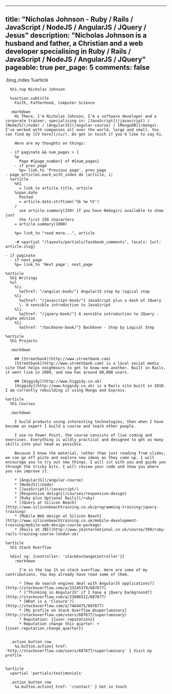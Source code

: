 ---
  title: "Nicholas Johnson - Ruby / Rails / JavaScript / NodeJS / AngularJS / JQuery / Jesus"
  description: "Nicholas Johnson is a husband and father, a Christian and a web developer specialising in Ruby / Rails / JavaScript / NodeJS / AngularJS / JQuery"
  pageable: true
  per_page: 5
  comments: false
  ---
  .blog_index
    %article
  
      %h1.top Nicholas Johnson
  
      %section.subtitle
        Faith, Fatherhood, Computer Science
  
      :markdown
        Hi There, I'm Nicholas Johnson, I'm a software developer and a corporate trainer, specialising in: [JavaScript](/javascript) / [NodeJS](/node) / [AngularJS](/angular-course) / [MongoDB](/mongo). I've worked with companies all over the world, large and small. You can find my [CV here](/cv/). Do get in touch if you'd like to say hi.
  
        Here are my thoughts on things:
  
      - if paginate && num_pages > 1
        %p
          Page #{page_number} of #{num_pages}
        - if prev_page
          %p= link_to 'Previous page', prev_page
    - page_articles.each_with_index do |article, i|
      %article
        %h1
          = link_to article.title, article
        %span.date
          Posted
          = article.date.strftime('%b %e %Y')
        /
          use article.summary(250) if you have Nokogiri available to show just
          the first 250 characters
        = article.summary(1000)
  
        %p= link_to "read more...", article
  
        -# =partial "/layouts/partials/facebook_comments", locals: {url: article.slug}
  
    - if paginate
      - if next_page
        %p= link_to 'Next page', next_page
  
    %article
      %h1 Writings
      %ul
        %li
          %a{href: "/angular-book/"} AngularJS step by logical step
        %li
          %a{href: "/javascript-book/"} JavaScript plus a dash of JQuery
          \- A sensible introduction to JavaScript
        %li
          %a{href: "/jquery-book/"} A sensible introduction to JQuery - alpha edition
        %li
          %a{href: "/backbone-book/"} Backbone - Step by Logical Step
  
    %article
      %h1 Projects
  
      :markdown
  
        ## [Streetbank](http://www.streetbank.com)
        [Streetbank](http://www.streetbank.com) is a local social media site that helps neighbours to get to know one another. Built in Rails, it went live in 2009, and now has around 60,000 users.
  
        ## [Higgidy](http://www.higgidy.co.uk)
        [Higgidy](http://www.higgidy.co.uk) is a Rails site built in 2010. I am currently rebuilding it using Mongo and Express.
  
    %article
      %h1 Courses
  
      :markdown
  
        I build products using interesting technologies, then when I have become an expert I build a course and teach other people.
  
        I use no Power Point, the course consists of live coding and exercises. Everything is wildly practical and designed to get as many skills into your head as possible.
  
        Because I know the material, rather than just reading from slides, we can go off piste and explore new ideas as they come up. I will encourage you to try out new things. I will sit with you and guide you through the tricky bits. I will review your code and show you where you can improve it.
  
        * [AngularJS](/angular-course)
        * [NodeJS](/node)
        * [JavaScript](/javascript/)
        * [Responsive design](/courses/responsive-design)
        * [Ruby plus Optional Rails](/ruby)
        * [JQuery at Silicon Beach](http://www.siliconbeachtraining.co.uk/programming-training/jquery-training)
        * [Mobile Web design at Silicon Beach](http://www.siliconbeachtraining.co.uk/mobile-development-training/mobile-web-design-course-package)
        * [Rails at JBI](http://www.jbinternational.co.uk/course/399/ruby-rails-training-course-london-uk)
  
    %article
      %h1 Stack Overflow
  
      %div{ ng: {controller: 'stackExchangeController'}}
        :markdown
  
          I'm in the top 1% on stack overflow. Here are some of my contributions. You may already have read some of them.
  
          * [How do search engines deal with AngularJS applications?](http://stackoverflow.com/a/23245379/687677)
          * ["Thinking in AngularJS" if I have a jQuery background?](http://stackoverflow.com/a/23606512/687677)
          * [What is a 'Closure'?](http://stackoverflow.com/a/7464475/687677)
          * [My profile on Stack Overflow @superluminary](http://stackoverflow.com/users/687677/superluminary)
          * Reputation: {{user.reputation}}
          * Reputation change this quarter: +{{user.reputation_change_quarter}}
  
  
      .action_button_row
        %a.button.action{ href: 'http://stackoverflow.com/users/687677/superluminary' } Visit my profile
  
  
    %article
      =partial 'partials/testimonials'
  
      .action_button_row
        %a.button.action{ href: '/contact' } Get in touch
  